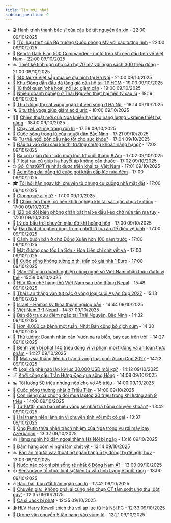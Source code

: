 ```yaml
---
title: Tim mới nhất
sidebar_position: 9
---
```


<!-- vnexpress-tin-moi-nhat:START -->
- 🎬 [Hành trình thành bác sĩ của cậu bé tật nguyền ăn xin](https://vnexpress.net/hanh-trinh-thanh-bac-si-cua-cau-be-tat-nguyen-an-xin-4949337.html) - 22:00 09/10/2025
- 🐎 [&#39;Tối hậu thư&#39; của Bộ trưởng Quốc phòng Mỹ với các tướng lĩnh](https://vnexpress.net/toi-hau-thu-cua-bo-truong-quoc-phong-my-voi-cac-tuong-linh-4948810.html) - 22:00 09/10/2025
- 🦍 [Benda Dark Flag 500 Commander - môtô treo khí nén đầu tiên về Việt Nam](https://vnexpress.net/benda-dark-flag-500-commander-moto-treo-khi-nen-dau-tien-ve-viet-nam-4949192.html) - 22:00 09/10/2025
- 🏊 [Thiết kế tinh gọn cho căn hộ 70 m2 với ngân sách 300 triệu đồng](https://vnexpress.net/thiet-ke-tinh-gon-cho-can-ho-70-m2-voi-ngan-sach-300-trieu-dong-4948755.html) - 21:00 09/10/2025
- 🎊 [140 tài xế Việt sắp đua xe địa hình tại Hà Nội](https://vnexpress.net/140-tai-xe-viet-sap-dua-xe-dia-hinh-tai-ha-noi-4949014.html) - 21:00 09/10/2025
- 🎃 [Khu Đông dẫn đầu đà tăng giá căn hộ tại TP HCM](https://vnexpress.net/khu-dong-dan-dau-da-tang-gia-can-ho-tai-tp-hcm-4949085.html) - 19:03 09/10/2025
- 🧰 [10 thói quen &#39;phá hoại&#39; nỗ lực giảm cân](https://vnexpress.net/10-thoi-quen-pha-hoai-no-luc-giam-can-4948419.html) - 19:00 09/10/2025
- 🔭 [Nhiều doanh nghiệp ở Thái Nguyên thiệt hại tiền tỷ sau lũ](https://vnexpress.net/nhieu-doanh-nghiep-o-thai-nguyen-thiet-hai-tien-ty-sau-lu-4949484.html) - 18:19 09/10/2025
- 🫶 [Thủ tướng thị sát vùng ngập lụt ven sông ở Hà Nội](https://vnexpress.net/thu-tuong-thi-sat-vung-ngap-lut-ven-song-o-ha-noi-4949499.html) - 18:14 09/10/2025
- 🪜 [6 tư thế yoga giúp giảm acid uric](https://vnexpress.net/6-tu-the-yoga-giup-giam-acid-uric-4948816.html) - 18:00 09/10/2025
- 👨‍🏫 [Chiến thuật mới của Nga khiến hạ tầng năng lượng Ukraine thiệt hại nặng](https://vnexpress.net/chien-thuat-moi-cua-nga-khien-ha-tang-nang-luong-ukraine-thiet-hai-nang-4948713.html) - 18:00 09/10/2025
- 🎊 [Chạy về với mẹ trong rốn lũ](https://vnexpress.net/chay-ve-voi-me-trong-ron-lu-4949398.html) - 17:59 09/10/2025
- 🎊 [Cuộc sống trong lũ của người dân Bắc Ninh](https://vnexpress.net/cuoc-song-trong-lu-cua-nguoi-dan-bac-ninh-4949494.html) - 17:21 09/10/2025
- 😺 [Tư thế ngồi bồn cầu nào tốt cho sức khỏe?](https://vnexpress.net/tu-the-ngoi-bon-cau-nao-tot-cho-suc-khoe-4948474.html) - 17:04 09/10/2025
- 🐘 [Đầu tư vào đâu sau khi thị trường chứng khoán nâng hạng?](https://vnexpress.net/dau-tu-vao-dau-sau-khi-thi-truong-chung-khoan-nang-hang-4948966.html) - 17:02 09/10/2025
- 🌁 [Ba con giáp đón &#39;cơn mưa lộc&#39; từ cuối tháng 8 Âm](https://vnexpress.net/van-may-12-con-giap-con-giap-may-man-hom-nay-ba-con-giap-don-con-mua-loc-tu-cuoi-thang-8-am-4948944.html) - 17:02 09/10/2025
- 🐲 [7 loại rau củ giúp hạ huyết áp không cần thuốc](https://vnexpress.net/7-loai-rau-cu-giup-ha-huyet-ap-khong-can-thuoc-4948322.html) - 17:02 09/10/2025
- 🤓 [Gói ChatGPT rẻ nhất được triển khai tại Việt Nam](https://vnexpress.net/goi-chatgpt-re-nhat-duoc-trien-khai-tai-viet-nam-4949488.html) - 17:01 09/10/2025
- 💪 [Ác mộng dai dẳng từ cuộc gọi khẩn cấp lúc nửa đêm](https://vnexpress.net/ac-mong-dai-dang-tu-cuoc-goi-khan-cap-luc-nua-dem-4949434.html) - 17:00 09/10/2025
- 🎓 [Tôi hối hận ngay khi chuyển từ chung cư xuống nhà mặt đất](https://vnexpress.net/nen-mua-chung-cu-hay-nha-mat-dat-nha-mat-dat-o-ha-noi-chung-cu-vs-nha-dat-toi-hoi-han-ngay-khi-chuyen-tu-chung-cu-xuong-nha-mat-dat-4949317.html) - 17:00 09/10/2025
- 🫣 [Giọng quê ai giữ?](https://vnexpress.net/giong-que-ai-giu-4949305.html) - 17:00 09/10/2025
- 🧑‍💻 [Chán làm thuê, có nên khởi nghiệp khi tài sản gần chục tỷ đồng](https://vnexpress.net/chan-lam-thue-co-nen-khoi-nghiep-khi-tai-san-gan-chuc-ty-dong-4949288.html) - 17:00 09/10/2025
- 🐲 [120 bộ đội biên phòng chặn bắt hai xe đầu kéo chở nửa tấn ma túy](https://vnexpress.net/120-bo-doi-bien-phong-chan-bat-hai-xe-dau-keo-cho-nua-tan-ma-tuy-4949274.html) - 17:00 09/10/2025
- 🌝 [Lý do bầu trời chuyển màu đỏ khi hoàng hôn](https://vnexpress.net/ly-do-bau-troi-chuyen-mau-do-khi-hoang-hon-4948933.html) - 17:00 09/10/2025
- 😺 [Đạo luật cho phép ông Trump phớt lờ tòa án để điều vệ binh](https://vnexpress.net/dao-luat-cho-phep-ong-trump-phot-lo-toa-an-de-dieu-ve-binh-4948864.html) - 17:00 09/10/2025
- 🐎 [Cảnh buôn bán ở chợ Đồng Xuân hơn 100 năm trước](https://vnexpress.net/canh-buon-ban-o-cho-dong-xuan-hon-100-nam-truoc-4948708.html) - 17:00 09/10/2025
- 🎡 [Mặt đường cao tốc La Sơn - Hòa Liên chi chít vết vá](https://vnexpress.net/mat-duong-cao-toc-la-son-hoa-lien-chi-chit-vet-va-4948366.html) - 17:00 09/10/2025
- 👨‍🏫 [Cuộc sống không tưởng ở thị trấn có giá nhà 1 Euro](https://vnexpress.net/cuoc-song-khong-tuong-o-thi-tran-co-gia-nha-1-euro-4948361.html) - 17:00 09/10/2025
- 🦆 [&#39;Bản đồ&#39; giúp doanh nghiệp công nghệ số Việt Nam nhận thức được vị thế](https://vnexpress.net/ban-do-giup-doanh-nghiep-cong-nghe-so-viet-nam-nhan-thuc-duoc-vi-the-4949467.html) - 15:58 09/10/2025
- 🚦 [HLV Kim chê hàng thủ Việt Nam sau trận thắng Nepal](https://vnexpress.net/hlv-kim-che-hang-thu-viet-nam-sau-tran-thang-nepal-4949483.html) - 15:48 09/10/2025
- 💫 [Thái Lan thắng vẫn tụt bậc ở vòng loại cuối Asian Cup 2027](https://vnexpress.net/thai-lan-thang-van-tut-bac-o-vong-loai-cuoi-asian-cup-2027-4949477.html) - 15:13 09/10/2025
- 🎉 [Israel - Hamas ký thỏa thuận ngừng bắn](https://vnexpress.net/israel-hamas-ky-thoa-thuan-ngung-ban-4949468.html) - 14:44 09/10/2025
- 🌋 [Việt Nam 3-1 Nepal](https://vnexpress.net/viet-nam-3-1-nepal-4949469.html) - 14:37 09/10/2025
- 🤖 [Bản đồ tra cứu điểm ngập tại Thái Nguyên, Bắc Ninh](https://vnexpress.net/ban-do-tra-cuu-diem-ngap-tai-thai-nguyen-bac-ninh-4949263.html) - 14:32 09/10/2025
- 🦏 [Hơn 4.000 ca bệnh một tuần, Nhật Bản công bố dịch cúm](https://vnexpress.net/hon-4-000-ca-benh-mot-tuan-nhat-ban-cong-bo-dich-cum-4949454.html) - 14:30 09/10/2025
- 🦩 [Thủ tướng: Doanh nhân cần &#39;vươn xa ra biển, bay cao trên trời&#39;](https://vnexpress.net/thu-tuong-doanh-nhan-can-vuon-xa-ra-bien-bay-cao-tren-troi-4949447.html) - 14:27 09/10/2025
- 👺 [Bệnh viện bị phạt 140 triệu đồng vì vi phạm môi trường và an toàn thực phẩm](https://vnexpress.net/benh-vien-bi-phat-140-trieu-dong-vi-vi-pham-moi-truong-va-an-toan-thuc-pham-4949312.html) - 14:27 09/10/2025
- 🧑‍🏫 [Malaysia thắng liền ba trận ở vòng loại cuối Asian Cup 2027](https://vnexpress.net/malaysia-thang-lien-ba-tran-o-vong-loai-cuoi-asian-cup-2027-4949466.html) - 14:22 09/10/2025
- 😎 [Loại cà phê nào lập kỷ lục 30.000 USD mỗi kg?](https://vnexpress.net/loai-ca-phe-nao-lap-ky-luc-30-000-usd-moi-kg-4949371.html) - 14:12 09/10/2025
- 🪄 [Khởi công cầu Trần Hưng Đạo qua sông Hồng](https://vnexpress.net/khoi-cong-cau-tran-hung-dao-qua-song-hong-4949445.html) - 14:08 09/10/2025
- 🏊 [Tôi lương 50 triệu nhưng nộp cho vợ 45 triệu](https://vnexpress.net/nop-luong-cho-vo-co-nen-de-vo-giu-tien-toi-luong-50-trieu-nhung-nop-cho-vo-45-trieu-4949366.html) - 14:00 09/10/2025
- 💃 [Cuộc sống thường nhật ở Triều Tiên](https://vnexpress.net/cuoc-song-thuong-nhat-o-trieu-tien-4949236.html) - 14:00 09/10/2025
- 🦆 [Con riêng của chồng đòi mua laptop 30 triệu trong khi lương anh 9 triệu](https://vnexpress.net/con-rieng-cua-chong-chong-kiem-it-tien-con-rieng-cua-chong-doi-mua-laptop-30-trieu-trong-khi-luong-anh-9-trieu-4948879.html) - 14:00 09/10/2025
- 🎊 [Từ 10/10, mua bao nhiêu vàng sẽ phải trả bằng chuyển khoản?](https://vnexpress.net/tu-10-10-mua-bao-nhieu-vang-thi-phai-chuyen-khoan-4949440.html) - 13:42 09/10/2025
- 👺 [Hai thanh niên lãnh án vì chuyện tình với một cô gái](https://vnexpress.net/hai-thanh-nien-lanh-an-vi-chuyen-tinh-voi-mot-co-gai-4949365.html) - 13:37 09/10/2025
- 🎡 [Ông Putin thừa nhận trách nhiệm của Nga trong vụ rơi máy bay Azerbaijan](https://vnexpress.net/ong-putin-thua-nhan-trach-nhiem-cua-nga-trong-vu-roi-may-bay-azerbaijan-4949448.html) - 13:32 09/10/2025
- 👍 [Hàng nghìn hộ dân ngoại thành Hà Nội bị ngập](https://vnexpress.net/hang-nghin-ho-dan-ngoai-thanh-ha-noi-bi-ngap-4949422.html) - 13:16 09/10/2025
- 🐎 [Đâm hàng xóm vì nghi làm chết vịt](https://vnexpress.net/dam-hang-xom-vi-nghi-lam-chet-3-con-vit-4949429.html) - 13:14 09/10/2025
- 🏊 [Bản án &#39;người vay thoát nợ ngân hàng 5 tỷ đồng&#39; bị đề nghị hủy](https://vnexpress.net/ban-an-nguoi-vay-thoat-no-ngan-hang-5-ty-dong-bi-de-nghi-huy-4949439.html) - 13:03 09/10/2025
- 🦩 [Nước nào có chi phí sống rẻ nhất ở Đông Nam Á?](https://vnexpress.net/nuoc-nao-co-chi-phi-song-re-nhat-o-dong-nam-a-4949361.html) - 13:00 09/10/2025
- 👍 [Sensodyne tổ chức loạt sự kiện tư vấn tình trạng ê buốt răng](https://vnexpress.net/sensodyne-to-chuc-loat-su-kien-tu-van-tinh-trang-e-buot-rang-4949456.html) - 13:00 09/10/2025
- 🔥 [Rác thải, bùn đất tràn ngập sau lũ](https://vnexpress.net/rac-thai-bun-dat-tran-ngap-sau-lu-4949419.html) - 12:42 09/10/2025
- 💄 [Chuyên gia: &#39;Không phải ai cũng nên chụp CT tầm soát ung thư, đột quỵ&#39;](https://vnexpress.net/chuyen-gia-khong-phai-ai-cung-nen-chup-ct-tam-soat-ung-thu-dot-quy-4949401.html) - 12:35 09/10/2025
- 🤡 [Ca sĩ Jack bị phạt](https://vnexpress.net/ca-si-jack-bi-phat-4948230.html) - 12:35 09/10/2025
- ⛽️ [HLV Harry Kewell thích thú với áp lực từ Hà Nội FC](https://vnexpress.net/hlv-harry-kewell-thich-thu-voi-ap-luc-tu-ha-noi-fc-4949446.html) - 12:33 09/10/2025
- 🚀 [Drone vận chuyển 5 tấn hàng vào vùng lũ](https://vnexpress.net/drone-van-chuyen-5-tan-hang-vao-vung-lu-4949388.html) - 12:21 09/10/2025<!-- vnexpress-tin-moi-nhat:END -->
